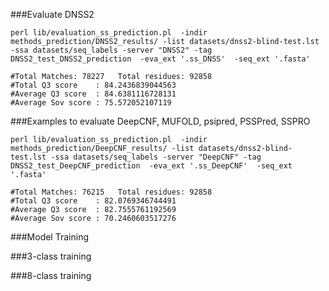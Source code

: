 
###Evaluate DNSS2
```
perl lib/evaluation_ss_prediction.pl  -indir methods_prediction/DNSS2_results/ -list datasets/dnss2-blind-test.lst -ssa datasets/seq_labels -server "DNSS2" -tag DNSS2_test_DNSS2_prediction  -eva_ext '.ss_DNSS'  -seq_ext '.fasta'

#Total Matches: 78227   Total residues: 92858
#Total Q3 score    : 84.2436839044563
#Average Q3 score  : 84.6381116728131
#Average Sov score : 75.572052107119
```

###Examples to evaluate DeepCNF, MUFOLD, psipred, PSSPred, SSPRO
```
perl lib/evaluation_ss_prediction.pl  -indir methods_prediction/DeepCNF_results/ -list datasets/dnss2-blind-test.lst -ssa datasets/seq_labels -server "DeepCNF" -tag DNSS2_test_DeepCNF_prediction  -eva_ext '.ss_DeepCNF'  -seq_ext '.fasta'

#Total Matches: 76215   Total residues: 92858
#Total Q3 score    : 82.0769346744491
#Average Q3 score  : 82.7555761192569
#Average Sov score : 70.2460603517276
```



###Model Training

###3-class training



###8-class training
